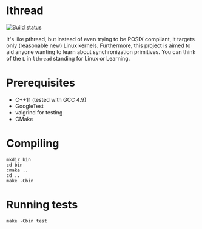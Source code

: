# lthread

[![Build status](https://travis-ci.org/keelefi/lthread.svg?branch=master)](https://travis-ci.org/keelefi/lthread)

It's like pthread, but instead of even trying to be POSIX compliant, it targets
only (reasonable new) Linux kernels. Furthermore, this project is aimed to aid
anyone wanting to learn about synchronization primitives. You can think of the
`L` in `lthread` standing for Linux or Learning.

# Prerequisites

* C++11 (tested with GCC 4.9)
* GoogleTest
* valgrind for testing
* CMake

# Compiling

	mkdir bin
	cd bin
	cmake ..
	cd ..
	make -Cbin

# Running tests

    make -Cbin test
